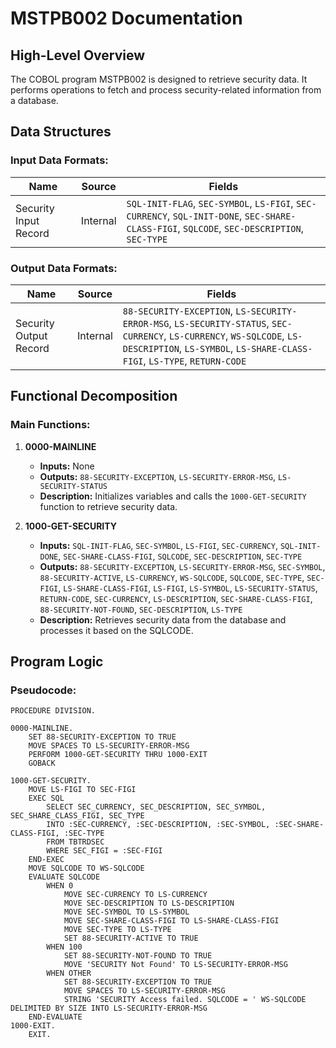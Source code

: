 # MSTPB002 Documentation

## High-Level Overview

The COBOL program MSTPB002 is designed to retrieve security data. It performs operations to fetch and process security-related information from a database.

## Data Structures

### Input Data Formats:

| Name                  | Source          | Fields                                                                 |
|-----------------------|-----------------|------------------------------------------------------------------------|
| Security Input Record | Internal        | `SQL-INIT-FLAG`, `SEC-SYMBOL`, `LS-FIGI`, `SEC-CURRENCY`, `SQL-INIT-DONE`, `SEC-SHARE-CLASS-FIGI`, `SQLCODE`, `SEC-DESCRIPTION`, `SEC-TYPE` |

### Output Data Formats:

| Name                  | Source          | Fields                                                                 |
|-----------------------|-----------------|------------------------------------------------------------------------|
| Security Output Record| Internal        | `88-SECURITY-EXCEPTION`, `LS-SECURITY-ERROR-MSG`, `LS-SECURITY-STATUS`, `SEC-CURRENCY`, `LS-CURRENCY`, `WS-SQLCODE`, `LS-DESCRIPTION`, `LS-SYMBOL`, `LS-SHARE-CLASS-FIGI`, `LS-TYPE`, `RETURN-CODE` |

## Functional Decomposition

### Main Functions:

1. **0000-MAINLINE**
   - **Inputs:** None
   - **Outputs:** `88-SECURITY-EXCEPTION`, `LS-SECURITY-ERROR-MSG`, `LS-SECURITY-STATUS`
   - **Description:** Initializes variables and calls the `1000-GET-SECURITY` function to retrieve security data.

2. **1000-GET-SECURITY**
   - **Inputs:** `SQL-INIT-FLAG`, `SEC-SYMBOL`, `LS-FIGI`, `SEC-CURRENCY`, `SQL-INIT-DONE`, `SEC-SHARE-CLASS-FIGI`, `SQLCODE`, `SEC-DESCRIPTION`, `SEC-TYPE`
   - **Outputs:** `88-SECURITY-EXCEPTION`, `LS-SECURITY-ERROR-MSG`, `SEC-SYMBOL`, `88-SECURITY-ACTIVE`, `LS-CURRENCY`, `WS-SQLCODE`, `SQLCODE`, `SEC-TYPE`, `SEC-FIGI`, `LS-SHARE-CLASS-FIGI`, `LS-FIGI`, `LS-SYMBOL`, `LS-SECURITY-STATUS`, `RETURN-CODE`, `SEC-CURRENCY`, `LS-DESCRIPTION`, `SEC-SHARE-CLASS-FIGI`, `88-SECURITY-NOT-FOUND`, `SEC-DESCRIPTION`, `LS-TYPE`
   - **Description:** Retrieves security data from the database and processes it based on the SQLCODE.

## Program Logic

### Pseudocode:

```pseudocode
PROCEDURE DIVISION.

0000-MAINLINE.
    SET 88-SECURITY-EXCEPTION TO TRUE
    MOVE SPACES TO LS-SECURITY-ERROR-MSG
    PERFORM 1000-GET-SECURITY THRU 1000-EXIT
    GOBACK

1000-GET-SECURITY.
    MOVE LS-FIGI TO SEC-FIGI
    EXEC SQL
        SELECT SEC_CURRENCY, SEC_DESCRIPTION, SEC_SYMBOL, SEC_SHARE_CLASS_FIGI, SEC_TYPE
        INTO :SEC-CURRENCY, :SEC-DESCRIPTION, :SEC-SYMBOL, :SEC-SHARE-CLASS-FIGI, :SEC-TYPE
        FROM TBTRDSEC
        WHERE SEC_FIGI = :SEC-FIGI
    END-EXEC
    MOVE SQLCODE TO WS-SQLCODE
    EVALUATE SQLCODE
        WHEN 0
            MOVE SEC-CURRENCY TO LS-CURRENCY
            MOVE SEC-DESCRIPTION TO LS-DESCRIPTION
            MOVE SEC-SYMBOL TO LS-SYMBOL
            MOVE SEC-SHARE-CLASS-FIGI TO LS-SHARE-CLASS-FIGI
            MOVE SEC-TYPE TO LS-TYPE
            SET 88-SECURITY-ACTIVE TO TRUE
        WHEN 100
            SET 88-SECURITY-NOT-FOUND TO TRUE
            MOVE 'SECURITY Not Found' TO LS-SECURITY-ERROR-MSG
        WHEN OTHER
            SET 88-SECURITY-EXCEPTION TO TRUE
            MOVE SPACES TO LS-SECURITY-ERROR-MSG
            STRING 'SECURITY Access failed. SQLCODE = ' WS-SQLCODE DELIMITED BY SIZE INTO LS-SECURITY-ERROR-MSG
    END-EVALUATE
1000-EXIT.
    EXIT.
```
